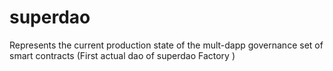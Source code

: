 # superdao
Represents the current production state of the mult-dapp governance set of smart contracts  (First actual dao of superdao Factory )
